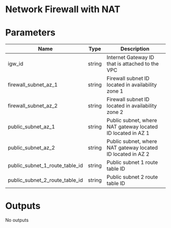 # Network Firewall with NAT

# Parameters
|  Name  |  Type  | Description  |
| ---- | ---- | ---- |
|  igw_id  |  string  | Internet Gateway ID that is attached to the VPC  |
|  firewall_subnet_az_1  |  string  | Firewall subnet ID located in availability zone 1  |
|  firewall_subnet_az_2  |  string  | Firewall subnet ID located in availability zone 2  |
|  public_subnet_az_1  |  string  | Public subnet, where NAT gateway located ID located in AZ 1  |
|  public_subnet_az_2  |  string  | Public subnet, where NAT gateway located ID located in AZ 2  |
|  public_subnet_1_route_table_id  |  string  | Public subnet 1 route table ID  |
|  public_subnet_2_route_table_id  |  string  | Public subnet 2 route table ID  |


# Outputs
No outputs